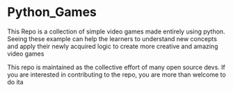 # Python_Games
This Repo is a collection of simple video games made entirely using python. Seeing these example can help the learners to understand new concepts and apply their newly acquired 
logic to create more creative and amazing video games

This repo is maintained as the collective effort of many open source devs. If you are interested in contributing to the repo, you are more than welcome to do ita
